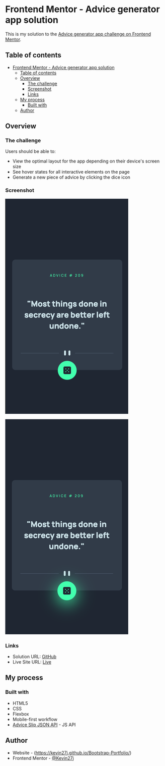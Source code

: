 # Frontend Mentor - Advice generator app solution

This is my solution to the [Advice generator app challenge on Frontend Mentor](https://www.frontendmentor.io/challenges/advice-generator-app-QdUG-13db). 

## Table of contents

- [Frontend Mentor - Advice generator app solution](#frontend-mentor---advice-generator-app-solution)
  - [Table of contents](#table-of-contents)
  - [Overview](#overview)
    - [The challenge](#the-challenge)
    - [Screenshot](#screenshot)
    - [Links](#links)
  - [My process](#my-process)
    - [Built with](#built-with)
  - [Author](#author)

## Overview

### The challenge

Users should be able to:

- View the optimal layout for the app depending on their device's screen size
- See hover states for all interactive elements on the page
- Generate a new piece of advice by clicking the dice icon

### Screenshot

![Mobile Screen](./assets/screenshots/mobile-home.png)

![Mobile Hover](./assets/screenshots/mobile-hover.png)

### Links

- Solution URL: [GitHub](https://github.com/Kevin27j/advice-generator-app)
- Live Site URL: [Live](https://kevin27j.github.io/advice-generator-app/)

## My process

### Built with

- HTML5
- CSS 
- Flexbox
- Mobile-first workflow
- [Advice Slip JSON API](https://api.adviceslip.com/#object-slip) - JS API


## Author

- Website - (https://kevin27j.github.io/Bootstrap-Portfolio/)
- Frontend Mentor - [@Kevin27j](https://www.frontendmentor.io/profile/Kevin27j)